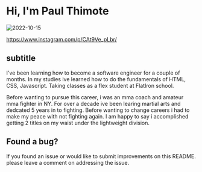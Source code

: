 # Hi, I'm Paul Thimote

![2022-10-15](https://user-images.githubusercontent.com/110247078/202723801-fa5ee0c0-05ef-40ca-aadd-89ae59992c9e.png)

https://www.instagram.com/p/CAt9Ve_pLbr/

## subtitle 
I've been learning how to become a software engineer for a couple of months. In my studies ive learned how to do the fundamentals of HTML, CSS, Javascript. Taking classes as a flex student at FlatIron school. 

Before wanting to pursue this career, i was an mma coach and amateur mma fighter in NY. For over a decade ive been learing martial arts and dedcated 5 years in to fighting. Before wanting to change careers i had to make my peace with not fighting again. I am happy to say i accomplished getting 2 titles on my waist under the lightweight division.

## Found a bug?
If you found an issue or would like to submit improvements on this README. please leave a comment on addressing the issue.
